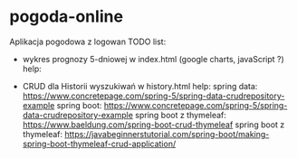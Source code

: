 # pogoda-online
Aplikacja pogodowa z logowan
TODO list:
- wykres prognozy 5-dniowej w index.html (google charts, javaScript ?)
  help:
  
- CRUD dla Historii wyszukiwań w history.html
  help:
  spring data: https://www.concretepage.com/spring-5/spring-data-crudrepository-example
  spring boot: https://www.concretepage.com/spring-5/spring-data-crudrepository-example
  spring boot z thymeleaf: https://www.baeldung.com/spring-boot-crud-thymeleaf
  spring boot z thymeleaf: https://javabeginnerstutorial.com/spring-boot/making-spring-boot-thymeleaf-crud-application/

